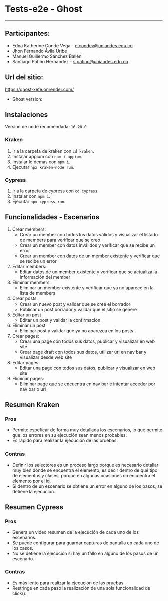 # Tests-e2e - Ghost
-------

## Participantes:
- Edna Katherine Conde Vega - e.condev@uniandes.edu.co
- Jhon Fernando Ávila Uribe
- Manuel Guillermo Sánchez Ballén
- Santiago Patiño Hernandez - s.patino@uniandes.edu.co

## Url del sitio:
https://ghost-xefe.onrender.com/
- Ghost version: 

## Instalaciones
Version de node recomendada: `16.20.0`

### Kraken
1. Ir a la carpeta de kraken con `cd kraken`.
2. Instalar appium con `npm i appium`.
3. Instalar lo demas con `npm i`.
4. Ejecutar `npx kraken-node run`.

### Cypress
1. Ir a la carpeta de cypress con `cd cypress`.
2. Instalar con `npm i`.
3. Ejecutar `npx cypress run`.

## Funcionalidades - Escenarios
1. Crear members:
   - Crear un member con todos los datos válidos y visualizar el listado de members para verificar que se creó
   - Crear un member con datos inválidos y verificar que se recibe un error
   - Crear un member con datos de un member existente y verificar que se recibe un error
2. Editar members:
   - Editar datos de un member existente y verificar que se actualiza la información del member
3. Eliminar members:
   - Eliminar un member existente y verificar que ya no aparece en la lista de members
4. Crear posts:
   - Crear un nuevo post y validar que se cree el borrador
   - Publicar un post borrador y validar que el sitio se genere
5. Editar un post
   - Editar un post y validar la confirmacion
6. Eliminar un post
   - Eliminar post y validar que ya no aparezca en los posts
7. Crear pages:
   - Crear una page con todos sus datos, publicar y visualizar en web site
   - Crear page draft con todos sus datos, utilizar url en nav bar y visualizar desde web site
8. Editar pages:
   - Editar una page con todos sus datos, publicar y visualizar en web site
9. Eliminar pages:
   - Eliminar page que se encuentra en nav bar e intentar acceder por nav bar o url

## Resumen Kraken
### Pros
- Permite espeficar de forma muy detallada los escenarios, lo que permite que los errores en su ejecución sean menos probables.
- Es rápido para realizar la ejecución de las pruebas.

### Contras
- Definir los selectores es un proceso largo porque es necesario detallar muy bien dónde se encuentra el elemento, es decir dentro de qué tipo de elementos y clases, porque en algunas ocasiones no encuentra el elemento por el id.
- Si dentro de un escenario se obtiene un error en alguno de los pasos, se detiene la ejecución.

## Resumen Cypress
### Pros
- Genera un video resumen de la ejecución de cada uno de los escenarios.
- Se puede configurar para guardar capturas de pantalla en cada uno de los casos.
- No se detiene la ejecución si hay un fallo en alguno de los pasos de un escenario.

### Contras
- Es más lento para realizar la ejecución de las pruebas. 
- Restringe en cada paso la realización de una sola funcionalidad de click(). 
